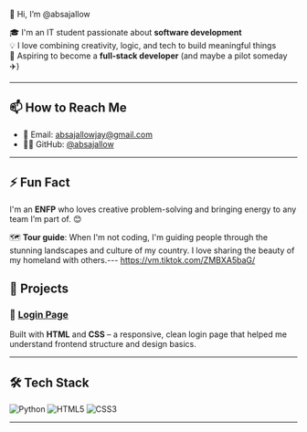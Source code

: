  👋 Hi, I’m @absajallow

🎓 I'm an IT student passionate about **software development**  
💡 I love combining creativity, logic, and tech to build meaningful things  
🚀 Aspiring to become a **full-stack developer** (and maybe a pilot someday ✈️)  

---

## 📫 How to Reach Me

- 📧 Email: absajallowjay@gmail.com  
- 🧑‍💻 GitHub: [@absajallow](https://github.com/absajallow)

---

## ⚡ Fun Fact

I'm an **ENFP** who loves creative problem-solving and bringing energy to any team I’m part of. 😊


🗺️ **Tour guide**: When I'm not coding, I'm guiding people through the stunning landscapes and culture of my country. I love sharing the beauty of my homeland with others.---
https://vm.tiktok.com/ZMBXA5baG/ 

## 💼 Projects

### 🔐 [Login Page](https://github.com/absajallow/login-page)
Built with **HTML** and **CSS** – a responsive, clean login page that helped me understand frontend structure and design basics.

---

## 🛠️ Tech Stack

![Python](https://img.shields.io/badge/-Python-000?&logo=python)
![HTML5](https://img.shields.io/badge/-HTML5-000?&logo=html5)
![CSS3](https://img.shields.io/badge/-CSS3-000?&logo=css3)

---

<!---
absajallow/absajallow is a ✨ special ✨ repository because its `README.md` (this file) appears on your GitHub profile.
You can click the Preview link to take a look at your changes.
--->
